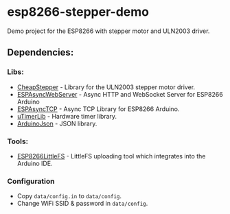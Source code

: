 # esp8266-stepper-demo
Demo project for the ESP8266 with stepper motor and ULN2003 driver.

## Dependencies:

### Libs:
* [CheapStepper](https://github.com/kolod/CheapStepper) - Library for the ULN2003 stepper motor driver.
* [ESPAsyncWebServer](https://github.com/me-no-dev/ESPAsyncWebServer) - Async HTTP and WebSocket Server for ESP8266 Arduino
* [ESPAsyncTCP](https://github.com/me-no-dev/ESPAsyncTCP) - Async TCP Library for ESP8266 Arduino.
* [uTimerLib](https://github.com/Naguissa/uTimerLib) - Hardware timer library.
* [ArduinoJson](https://arduinojson.org/) - JSON library.

### Tools:
* [ESP8266LittleFS](https://github.com/earlephilhower/arduino-esp8266littlefs-plugin) - LittleFS uploading tool which integrates into the Arduino IDE.
    
### Configuration
* Copy ```data/config.in``` to ```data/config```.
* Change WiFi SSID & password in ```data/config```.
